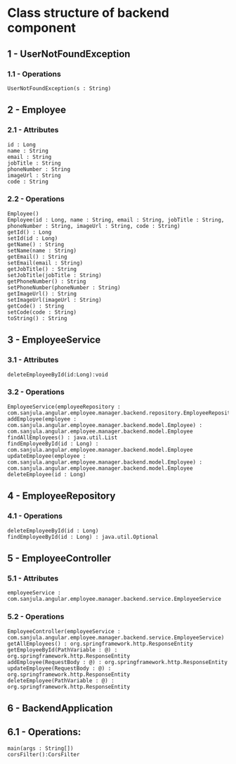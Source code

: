 # Class structure of backend component
## 1 - UserNotFoundException
   ### 1.1 - Operations
    UserNotFoundException(s : String)
## 2 - Employee
### 2.1 - Attributes
	id : Long
	name : String
	email : String
	jobTitle : String
	phoneNumber : String
	imageUrl : String
	code : String
### 2.2 - Operations
	Employee()
	Employee(id : Long, name : String, email : String, jobTitle : String, phoneNumber : String, imageUrl : String, code : String)
	getId() : Long
	setId(id : Long)
	getName() : String
	setName(name : String)
	getEmail() : String
	setEmail(email : String)
	getJobTitle() : String
	setJobTitle(jobTitle : String)
	getPhoneNumber() : String
	setPhoneNumber(phoneNumber : String)
	getImageUrl() : String
	setImageUrl(imageUrl : String)
	getCode() : String
	setCode(code : String)
	toString() : String
## 3 - EmployeeService
### 3.1 - Attributes
	deleteEmployeeById(id:Long):void
### 3.2 - Operations
	EmployeeService(employeeRepository : com.sanjula.angular.employee.manager.backend.repository.EmployeeRepository)
	addEmployee(employee : com.sanjula.angular.employee.manager.backend.model.Employee) : com.sanjula.angular.employee.manager.backend.model.Employee
	findAllEmployees() : java.util.List
	findEmployeeById(id : Long) : com.sanjula.angular.employee.manager.backend.model.Employee
	updateEmployee(employee : com.sanjula.angular.employee.manager.backend.model.Employee) : com.sanjula.angular.employee.manager.backend.model.Employee
	deleteEmployee(id : Long)
## 4 - EmployeeRepository
### 4.1 - Operations
	deleteEmployeeById(id : Long)
	findEmployeeById(id : Long) : java.util.Optional
## 5 - EmployeeController
### 5.1 - Attributes
	employeeService : com.sanjula.angular.employee.manager.backend.service.EmployeeService
### 5.2 - Operations
	EmployeeController(employeeService : com.sanjula.angular.employee.manager.backend.service.EmployeeService)
	getAllEmployees() : org.springframework.http.ResponseEntity
	getEmployeeById(PathVariable : @) : org.springframework.http.ResponseEntity
	addEmployee(RequestBody : @) : org.springframework.http.ResponseEntity
	updateEmployee(RequestBody : @) : org.springframework.http.ResponseEntity
	deleteEmployee(PathVariable : @) : org.springframework.http.ResponseEntity
## 6 - BackendApplication
## 6.1 - Operations:
	main(args : String[])
	corsFilter():CorsFilter